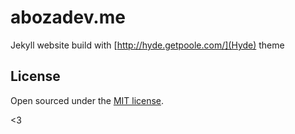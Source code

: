 # abozadev.me

Jekyll website build with [http://hyde.getpoole.com/](Hyde) theme 



## License

Open sourced under the [MIT license](LICENSE.md).

<3
